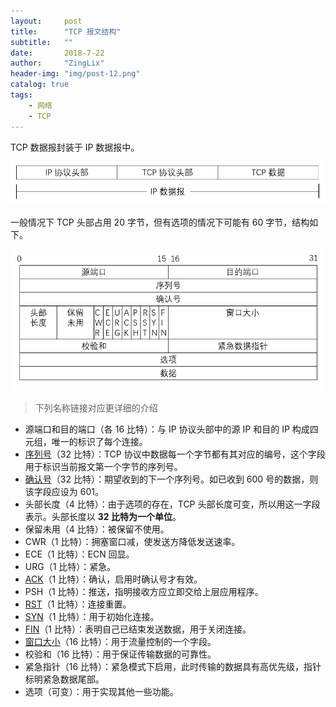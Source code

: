 ```yaml
---
layout:     post
title:      "TCP 报文结构"
subtitle:   ""
date:       2018-7-22
author:     "ZingLix"
header-img: "img/post-12.png"
catalog: true
tags:
    - 网络
    - TCP
---
```


TCP 数据报封装于 IP 数据报中。

![](/img/in-post/TCP/2-2.png)

一般情况下 TCP 头部占用 20 字节，但有选项的情况下可能有 60 字节，结构如下。

![](/img/in-post/TCP/2-1.png)

> 下列名称链接对应更详细的介绍

- 源端口和目的端口（各 16 比特）：与 IP 协议头部中的源 IP 和目的 IP 构成四元组，唯一的标识了每个连接。
- [序列号](/2018/07/22/tcp-3/#tcp-%E7%9A%84%E6%95%B0%E6%8D%AE%E4%BC%A0%E8%BE%93)（32 比特）：TCP 协议中数据每一个字节都有其对应的编号，这个字段用于标识当前报文第一个字节的序列号。
- [确认号](/2018/07/22/tcp-3/#tcp-%E7%9A%84%E6%95%B0%E6%8D%AE%E4%BC%A0%E8%BE%93)（32 比特）：期望收到的下一个序列号。如已收到 600 号的数据，则该字段应设为 601。
- 头部长度（4 比特）：由于选项的存在，TCP 头部长度可变，所以用这一字段表示。头部长度以 **32 比特为一个单位**。
- 保留未用（4 比特）：被保留不使用。
- CWR（1 比特）：拥塞窗口减，使发送方降低发送速率。
- ECE（1 比特）：ECN 回显。
- URG（1 比特）：紧急。
- [ACK](/2018/07/22/tcp-3/#tcp-%E7%9A%84%E6%95%B0%E6%8D%AE%E4%BC%A0%E8%BE%93)（1 比特）：确认，启用时确认号才有效。
- PSH（1 比特）：推送，指明接收方应立即交给上层应用程序。
- [RST](/2018/07/21/tcp-1/#%E8%BF%9E%E6%8E%A5%E9%87%8D%E7%BD%AE)（1 比特）：连接重置。
- [SYN](/2018/07/21/tcp-1/#%E8%BF%9E%E6%8E%A5%E5%BB%BA%E7%AB%8B)（1 比特）：用于初始化连接。
- [FIN](/2018/07/21/tcp-1/#%E8%BF%9E%E6%8E%A5%E5%85%B3%E9%97%AD)（1 比特）：表明自己已结束发送数据，用于关闭连接。
- [窗口大小](/2018/07/23/tcp-4/)（16 比特）：用于流量控制的一个字段。
- 校验和（16 比特）：用于保证传输数据的可靠性。
- 紧急指针（16 比特）：紧急模式下启用，此时传输的数据具有高优先级，指针标明紧急数据尾部。
- 选项（可变）：用于实现其他一些功能。